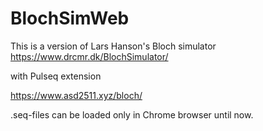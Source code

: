# BlochSimWeb

This is a version of  Lars Hanson's Bloch simulator
https://www.drcmr.dk/BlochSimulator/

with Pulseq extension

https://www.asd2511.xyz/bloch/

.seq-files can be loaded only in Chrome browser until now.

